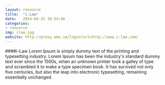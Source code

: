 ```yaml
---
layout: resource 
title:  "i-Law"
date:   2014-04-25 16:54:46
categories:
- resource 
img: ilaw.jpg
website: http://proxy.wmu.se/login?url=http://www.i-law.com/ 
---
```

####i-Law 
Lorem Ipsum is simply dummy text of the printing and typesetting industry. Lorem Ipsum has been the industry's standard dummy text ever since the 1500s, when an unknown printer took a galley of type and scrambled it to make a type specimen book. It has survived not only five centuries, but also the leap into electronic typesetting, remaining essentially unchanged.
